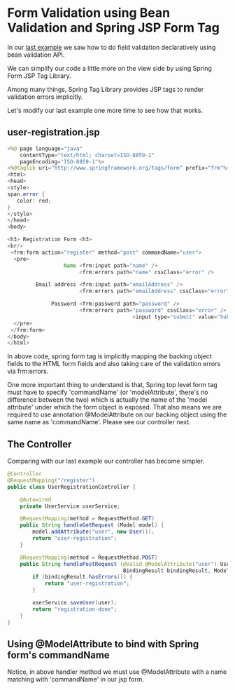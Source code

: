 # Form Validation using Bean Validation and Spring JSP Form Tag

In our [last example](../02-jsr-349-bean-validation/README.md) we saw how to do field validation declaratively using bean validation API.

We can simplify our code a little more on the view side by using Spring Form JSP Tag Library.

Among many things, Spring Tag Library provides JSP tags to render validation errors implicitly.

Let's modify our last example one more time to see how that works.

## user-registration.jsp

```java
<%@ page language="java"
    contentType="text/html; charset=ISO-8859-1"
    pageEncoding="ISO-8859-1"%>
<%@taglib uri="http://www.springframework.org/tags/form" prefix="frm"%>
<html>
<head>
<style>
span.error {
   color: red;
}
</style>
</head>
<body>

<h3> Registration Form <h3>
<br/>
 <frm:form action="register" method="post" commandName="user">
  <pre>
                  Name <frm:input path="name" />
                       <frm:errors path="name" cssClass="error" />

         Email address <frm:input path="emailAddress" />
                       <frm:errors path="emailAddress" cssClass="error" />

              Password <frm:password path="password" />
                       <frm:errors path="password" cssClass="error" />
                                        <input type="submit" value="Submit" />
  </pre>
 </frm:form>
</body>
</html>
```

In above code, spring form tag is implicitly mapping the backing object fields to the HTML form fields and also taking care of the validation errors via frm:errors.

One more important thing to understand is that, Spring top level form tag must have to specify 'commandName' (or 'modelAttribute', there's no difference between the two) which is actually the name of the 'model attribute' under which the form object is exposed. That also means we are required to use annotation @ModelAttribute on our backing object using the same name as 'commandName'. Please see our controller next.

## The Controller

Comparing with our last example our controller has become simpler.

```java
@Controller
@RequestMapping("/register")
public class UserRegistrationController {

    @Autowired
    private UserService userService;

    @RequestMapping(method = RequestMethod.GET)
    public String handleGetRequest (Model model) {
        model.addAttribute("user", new User());
        return "user-registration";
    }

    @RequestMapping(method = RequestMethod.POST)
    public String handlePostRequest (@Valid @ModelAttribute("user") User user,
                                     BindingResult bindingResult, Model model) {
        if (bindingResult.hasErrors()) {
            return "user-registration";
        }

        userService.saveUser(user);
        return "registration-done";
    }
}
```

## Using @ModelAttribute to bind with Spring form's commandName

Notice, in above handler method we must use @ModelAttribute with a name matching with 'commandName' in our jsp form.